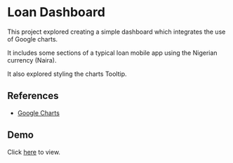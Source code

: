# Loan Dashboard

This project explored creating a simple dashboard which integrates the use of Google charts.

It includes some sections of a typical loan mobile app using the Nigerian currency (Naira).

It also explored styling the charts Tooltip. 


## References
- [Google Charts](https://developers.google.com/chart)

## Demo
Click [here](https://thelma-dev.github.io/dashboard/) to view.
